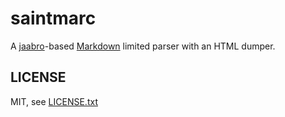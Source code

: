 
# saintmarc

A [jaabro](https://github.com/jmettraux/jaabro)-based [Markdown](https://en.wikipedia.org/wiki/Markdown) limited parser with an HTML dumper.

## LICENSE

MIT, see [LICENSE.txt](LICENSE.txt)

